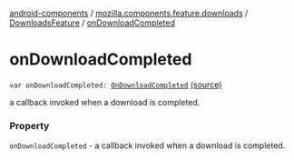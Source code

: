 [android-components](../../index.md) / [mozilla.components.feature.downloads](../index.md) / [DownloadsFeature](index.md) / [onDownloadCompleted](./on-download-completed.md)

# onDownloadCompleted

`var onDownloadCompleted: `[`OnDownloadCompleted`](../../mozilla.components.feature.downloads.manager/-on-download-completed.md) [(source)](https://github.com/mozilla-mobile/android-components/blob/master/components/feature/downloads/src/main/java/mozilla/components/feature/downloads/DownloadsFeature.kt#L65)

a callback invoked when a download is completed.

### Property

`onDownloadCompleted` - a callback invoked when a download is completed.
